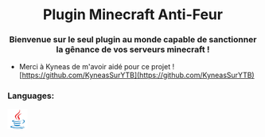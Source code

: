 <h1 align="center">Plugin Minecraft Anti-Feur</h1>
<h3 align="center">Bienvenue sur le seul plugin au monde capable de sanctionner la gênance de vos serveurs minecraft !</h3>

- Merci à Kyneas de m'avoir aidé pour ce projet ! [https://github.com/KyneasSurYTB](https://github.com/KyneasSurYTB)

<p align="left">
</p>

<h3 align="left">Languages:</h3>
<p align="left"> <a href="https://www.java.com" target="_blank" rel="noreferrer"> <img src="https://raw.githubusercontent.com/devicons/devicon/master/icons/java/java-original.svg" alt="java" width="40" height="40"/> </a> </p>
